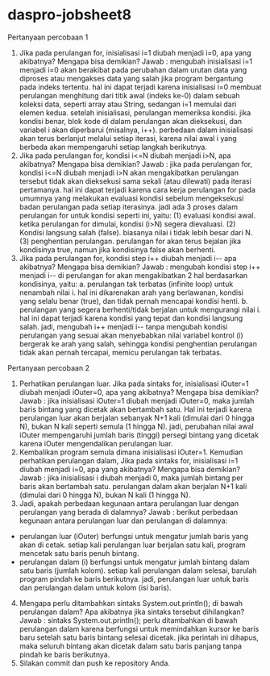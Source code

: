# daspro-jobsheet8

Pertanyaan percobaan 1
1. Jika pada perulangan for, inisialisasi i=1 diubah menjadi i=0, apa yang akibatnya? Mengapa bisa demikian?
Jawab : mengubah inisialisasi i=1 menjadi i=0 akan berakibat pada perubahan dalam urutan data yang diproses atau mengakses data yang salah jika program bergantung pada indeks tertentu. hal ini dapat terjadi karena inisialisasi i=0 membuat perulangan menghitung dari titik awal (indeks ke-0) dalam sebuah koleksi data, seperti array atau String, sedangan i=1 memulai dari elemen kedua.
setelah inisialisasi, perulangan memeriksa kondisi. jika kondisi benar, blok kode di dalam perulangan akan dieksekusi, dan variabel i akan diperbarui (misalnya, i++). perbedaan dalam inisialisasi akan terus berlanjut melalui setiap iterasi, karena nilai awal i yang berbeda akan mempengaruhi setiap langkah berikutnya.
2. Jika pada perulangan for, kondisi i<=N diubah menjadi i>N, apa akibatnya? Mengapa bisa demikian?
Jawab : jika pada perulangan for, kondisi i<=N diubah menjadi i>N akan mengakibatkan perulangan tersebut tidak akan dieksekusi sama sekali (atau dilewati) pada iterasi pertamanya. hal ini dapat terjadi karena cara kerja perulangan for pada umumnya yang melakukan evaluasi kondisi sebelum mengeksekusi badan perulangan pada setiap iterasinya. jadi ada 3 proses dalam perulangan for untuk kondisi seperti ini, yaitu:
  (1) evaluasi kondisi awal. ketika perulangan for dimulai, kondisi (i>N) segera dievaluasi.
  (2) Kondisi langsung salah (false). biasanya nilai i tidak lebih besar dari N.
  (3) penghentian perulangan. perulangan for akan terus bejalan jika kondisinya true, namun jika kondisinya false akan berhenti.
3. Jika pada perulangan for, kondisi step i++ diubah menjadi i-- apa akibatnya? Mengapa bisa demikian?
Jawab : mengubah kondisi step i++ menjadi i-- di perulangan for akan mengakibatkan 2 hal berdasarkan kondisinya, yaitu:
a. perulangan tak terbatas (infinite loop) untuk nenambah nilai i. hal ini dikarenakan arah yang berlawanan, kondisi yang selalu benar (true), dan tidak pernah mencapai kondisi henti.
b. perulangan yang segera berhenti/tidak berjalan untuk mengurangi nilai i. hal ini dapat terjadi karena kondisi yang tepat dan kondisi langsung salah.
jadi, mengubah i++ menjadi i-- tanpa mengubah kondisi perulangan yang sesuai akan menyebabkan nilai variabel kontrol (i) bergerak ke arah yang salah, sehingga kondisi penghentian perulangan tidak akan pernah tercapai, memicu perulangan tak terbatas. 

Pertanyaan percobaan 2
1. Perhatikan perulangan luar. Jika pada sintaks for, inisialisasi iOuter=1 diubah menjadi iOuter=0, apa yang akibatnya? Mengapa bisa demikian?
Jawab : jika inisialisasi iOuter=1 diubah menjadi iOuter=0, maka jumlah baris bintang yang dicetak akan bertambah satu. Hal ini terjadi karena perulangan luar akan berjalan sebanyak N+1 kali (dimulai dari 0 hingga N), bukan N kali seperti semula (1 hingga N). jadi, perubahan nilai awal iOuter mempengaruhi jumlah baris (tinggi) persegi bintang yang dicetak karena iOuter mengendalikan perulangan luar.
2. Kembalikan program semula dimana inisialisasi iOuter=1. Kemudian perhatikan perulangan dalam, Jika pada sintaks for, inisialisasi i=1 diubah menjadi i=0, apa yang akibatnya? Mengapa bisa demikian?
Jawab : jika inisialisasi i diubah menjadi 0, maka jumlah bintang per baris akan bertambah satu. perulangan dalam akan berjalan N+1 kali (dimulai dari 0 hingga N), bukan N kali (1 hingga N).
3. Jadi, apakah perbedaan kegunaan antara perulangan luar dengan perulangan yang berada di dalamnya?
Jawab : berikut perbedaan kegunaan antara perulangan luar dan perulangan di dalamnya:
- perulangan luar (iOuter) berfungsi untuk mengatur jumlah baris yang akan di cetak. setiap kali perulangan luar berjalan satu kali, program mencetak satu baris penuh bintang.
- perulangan dalam (i) berfungsi untuk mengatur jumlah bintang dalam satu baris (jumlah kolom). setiap kali perulangan dalam selesai, barulah program pindah ke baris berikutnya.
jadi, perulangan luar untuk baris dan perulangan dalam untuk kolom (isi baris).
4. Mengapa perlu ditambahkan sintaks System.out.println(); di bawah perulangan dalam? Apa akibatnya jika sintaks tersebut dihilangkan?
Jawab : sintaks System.out.println(); perlu ditambahkan di bawah perulangan dalam karena berfungsi untuk memindahkan kursor ke baris baru setelah satu baris bintang selesai dicetak. jika perintah ini dihapus, maka seluruh bintang akan dicetak dalam satu baris panjang tanpa pindah ke baris berikutnya.
5. Silakan commit dan push ke repository Anda.
